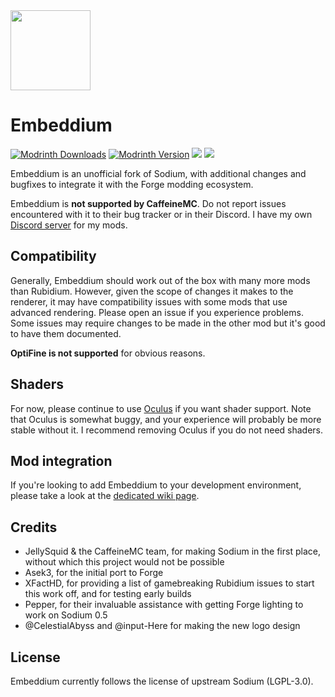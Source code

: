 <img src="src/main/resources/icon.png" width="128">

# Embeddium

[![Modrinth Downloads](https://img.shields.io/modrinth/dt/sk9rgfiA?label=Modrinth&labelColor=%232D2D2D?link=https://modrinth.com/mod/embeddium)](https://img.shields.io/modrinth/v/sk9rgfiA?label=Latest%20version&labelColor=%232d2d2d&link=https%3A%2F%2Fmodrinth.com%2Fmod%2Fembeddium%2Fversions
)
[![Modrinth Version](https://img.shields.io/modrinth/v/sk9rgfiA?label=Latest%20version&labelColor=%232D2D2D?link=https://modrinth.com/mod/embeddium/versions)](https://img.shields.io/modrinth/v/sk9rgfiA?label=Latest%20version&labelColor=%232d2d2d&link=https%3A%2F%2Fmodrinth.com%2Fmod%2Fembeddium%2Fversions
)
[![](http://cf.way2muchnoise.eu/short_embeddium_downloads.svg)](https://www.curseforge.com/minecraft/mc-mods/embeddium)
[![](http://cf.way2muchnoise.eu/versions/Available%20for_embeddium_full.svg)](https://www.curseforge.com/minecraft/mc-mods/embeddium/files)

Embeddium is an unofficial fork of Sodium, with additional changes and bugfixes to integrate it with the Forge modding
ecosystem.

Embeddium is **not supported by CaffeineMC**. Do not report issues encountered with it to their bug tracker or in their
Discord. I have my own [Discord server](https://discord.gg/rN9Y7caguP) for my mods.

## Compatibility

Generally, Embeddium should work out of the box with many more mods than Rubidium. However, given the scope of changes
it makes to the renderer, it may have compatibility issues with some mods that use advanced rendering. Please open an
issue if you experience problems. Some issues may require changes to be made in the other mod but it's good to have
them documented.

**OptiFine is not supported** for obvious reasons.

## Shaders

For now, please continue to use [Oculus](https://www.curseforge.com/minecraft/mc-mods/oculus) if you want shader support.
Note that Oculus is somewhat buggy, and your experience will probably be more stable without it. I recommend removing
Oculus if you do not need shaders.

## Mod integration

If you're looking to add Embeddium to your development environment, please take a look at the [dedicated wiki page](https://github.com/embeddedt/embeddium/wiki/For-Developers).

## Credits

* JellySquid & the CaffeineMC team, for making Sodium in the first place, without which this project would not be possible
* Asek3, for the initial port to Forge
* XFactHD, for providing a list of gamebreaking Rubidium issues to start this work off, and for testing early builds
* Pepper, for their invaluable assistance with getting Forge lighting to work on Sodium 0.5
* @CelestialAbyss and @input-Here for making the new logo design

## License

Embeddium currently follows the license of upstream Sodium (LGPL-3.0).
